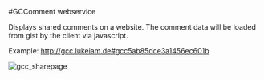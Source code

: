 #GCComment webservice

Displays shared comments on a website.
The comment data will be loaded from gist by the client via javascript.

Example: http://gcc.lukeiam.de#gcc5ab85dce3a1456ec601b

![gcc_sharepage](https://cloud.githubusercontent.com/assets/5115160/7164372/1bb49652-e3a0-11e4-9b36-cc3072c21bac.png)
